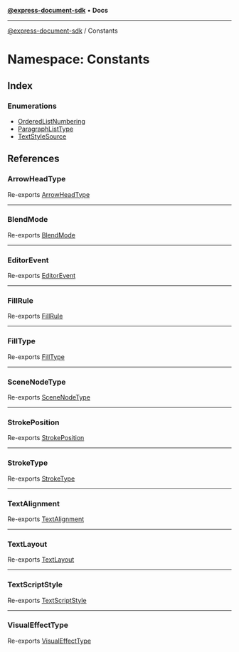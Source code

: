 [**@express-document-sdk**](../../overview.md) • **Docs**

---

[@express-document-sdk](../../overview.md) / Constants

# Namespace: Constants

## Index

### Enumerations

-   [OrderedListNumbering](enumerations/OrderedListNumbering.md)
-   [ParagraphListType](enumerations/ParagraphListType.md)
-   [TextStyleSource](enumerations/TextStyleSource.md)

## References

### ArrowHeadType

Re-exports [ArrowHeadType](../../enumerations/ArrowHeadType.md)

---

### BlendMode

Re-exports [BlendMode](../../enumerations/BlendMode.md)

---

### EditorEvent

Re-exports [EditorEvent](../../enumerations/EditorEvent.md)

---

### FillRule

Re-exports [FillRule](../../enumerations/FillRule.md)

---

### FillType

Re-exports [FillType](../../enumerations/FillType.md)

---

### SceneNodeType

Re-exports [SceneNodeType](../../enumerations/SceneNodeType.md)

---

### StrokePosition

Re-exports [StrokePosition](../../enumerations/StrokePosition.md)

---

### StrokeType

Re-exports [StrokeType](../../enumerations/StrokeType.md)

---

### TextAlignment

Re-exports [TextAlignment](../../enumerations/TextAlignment.md)

---

### TextLayout

Re-exports [TextLayout](../../enumerations/TextLayout.md)

---

### TextScriptStyle

Re-exports [TextScriptStyle](../../enumerations/TextScriptStyle.md)

---

### VisualEffectType

Re-exports [VisualEffectType](../../enumerations/VisualEffectType.md)

